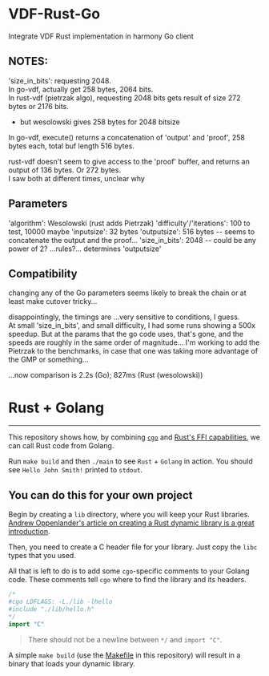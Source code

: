 # VDF-Rust-Go
Integrate VDF Rust implementation in harmony Go client

## NOTES:

'size_in_bits': requesting 2048.  
In go-vdf, actually get 258 bytes, 2064 bits.  
In rust-vdf (pietrzak algo), requesting 2048 bits gets result of size 272 bytes or 2176 bits.
  - but wesolowski gives 258 bytes for 2048 bitsize
  
In go-vdf, execute() returns a concatenation of 'output' and 'proof', 
258 bytes each, total buf length 516 bytes.

rust-vdf doesn't seem to give access to the 'proof' buffer, 
and returns an output of 136 bytes.  Or 272 bytes.  
I saw both at different times, unclear why

## Parameters
'algorithm': Wesolowski (rust adds Pietrzak)
'difficulty'/'iterations': 100 to test, 10000 maybe
'inputsize': 32 bytes
'outputsize': 516 bytes -- seems to concatenate the output and the proof...
'size_in_bits': 2048 -- could be any power of 2? ...rules?... determines 'outputsize'

## Compatibility
changing any of the Go parameters seems likely to break the chain or at least make cutover tricky...

disappointingly, the timings are ...very sensitive to conditions, I guess.  
At small 'size_in_bits', and small difficulty, I had some runs showing a 500x speedup.
But at the params that the go code uses, that's gone, and the speeds are roughly in the same order of magnitude...
I'm working to add the Pietrzak to the benchmarks, in case that one was taking more advantage of the GMP or something...

...now comparison is 2.2s (Go); 827ms (Rust (wesolowski))





# Rust + Golang
---

This repository shows how, by combining
[`cgo`](https://blog.golang.org/c-go-cgo) and
[Rust's FFI capabilities](https://doc.rust-lang.org/book/ffi.html), we can call
Rust code from Golang.

Run `make build` and then `./main` to see `Rust` + `Golang` in action. You
should see `Hello John Smith!` printed to `stdout`.

## You can do this for your own project
Begin by creating a `lib` directory, where you will keep your Rust libraries.
[Andrew Oppenlander's article on creating a Rust dynamic library is a great introduction](http://oppenlander.me/articles/rust-ffi).

Then, you need to create a C header file for your library. Just copy the `libc`
types that you used.

All that is left to do is to add some `cgo`-specific comments to your Golang
code. These comments tell `cgo` where to find the library and its headers.

```go
/*
#cgo LDFLAGS: -L./lib -lhello
#include "./lib/hello.h"
*/
import "C"
```

> There should not be a newline between `*/` and `import "C"`.

A simple `make build` (use the [Makefile](Makefile) in this repository) will
result in a binary that loads your dynamic library.
